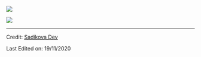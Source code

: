 ![](https://user-images.githubusercontent.com/507615/90595977-95e70e80-e220-11ea-864a-6a61adaff212.png)

![](https://visitor-badge.glitch.me/badge?page_id=afc163.afc163)

----
Credit: [Sadikova Dev](https://github.com/gul1w)

Last Edited on: 19/11/2020

